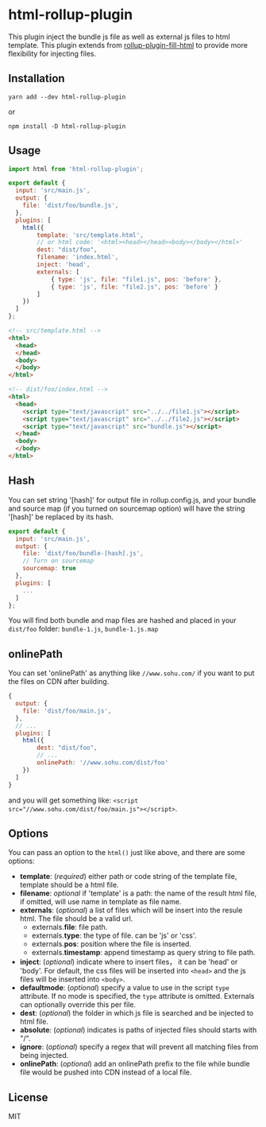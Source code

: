 # html-rollup-plugin
This plugin inject the bundle js file as well as external js files to html template.
This plugin extends from [rollup-plugin-fill-html](https://github.com/alwaysonlinetxm/rollup-plugin-fill-html) to provide
more flexibility for injecting files.

## Installation

    yarn add --dev html-rollup-plugin

or

    npm install -D html-rollup-plugin

## Usage
```js
import html from 'html-rollup-plugin';

export default {
  input: 'src/main.js',
  output: {
    file: 'dist/foo/bundle.js',
  },
  plugins: [
    html({
        template: 'src/template.html',
        // or html code: '<html><head></head><body></body></html>'
        dest: "dist/foo",
        filename: 'index.html',
        inject: 'head',
        externals: [
            { type: 'js', file: "file1.js", pos: 'before' },
            { type: 'js', file: "file2.js", pos: 'before' }
        ]
    })
  ]
};
```

```html
<!-- src/template.html -->
<html>
  <head>
  </head>
  <body>
  </body>
</html>

<!-- dist/foo/index.html -->
<html>
  <head>
    <script type="text/javascript" src="../../file1.js"></script>
    <script type="text/javascript" src="../../file2.js"></script>
    <script type="text/javascript" src="bundle.js"></script>
  </head>
  <body>
  </body>
</html>
```

## Hash

You can set string '[hash]' for output file in rollup.config.js, and your bundle and source map (if you turned on
sourcemap option) will have the string '[hash]' be replaced by its hash.
```js
export default {
  input: 'src/main.js',
  output: {
    file: 'dist/foo/bundle-[hash].js',
    // Turn on sourcemap
    sourcemap: true
  },
  plugins: [
    ...
  ]
};
```
You will find both bundle and map files are hashed and placed in your `dist/foo` folder:
 `bundle-1.js`, `bundle-1.js.map`

## onlinePath

You can set 'onlinePath' as anything like `//www.sohu.com/` if you want to put the files on CDN after building.

```js
{
  output: {
    file: 'dist/foo/main.js',
  },
  // ...
  plugins: [
    html({
        dest: "dist/foo",
        // ...
        onlinePath: '//www.sohu.com/dist/foo'
    })
  ]
}
```

and you will get something like: `<script src="//www.sohu.com/dist/foo/main.js"></script>`.

## Options

You can pass an option to the `html()` just like above, and there are some options:

- __template__: (*required*)  either path or code string of the template file, template should 
  be a html file.
- __filename__: *optional* if 'template' is a path: the name of the result html file, if omitted, 
  will use name in template as file name.
- __externals__: (*optional*) a list of files which will be insert into the resule
  html. The file should be a valid url.
  - externals.__file__: file path.
  - externals.__type__: the type of file. can be 'js' or 'css'.
  - externals.__pos__: position where the file is inserted.
  - externals.__timestamp__: append timestamp as query string to file path.
- __inject__: (*optional*) indicate where to insert files， it can be 'head' or
  'body'. For default, the css files will be inserted into `<head>` and the js
  files will be inserted into `<body>`.
- __defaultmode__: (*optional*) specify a value to use in the script `type` attribute.
  If no mode is specified, the `type` attribute is omitted. Externals can
  optionally override this per file.
- __dest__: (*optional*) the folder in which js file is searched and be injected to html file.
- __absolute__: (*optional*) indicates is paths of injected files should starts with "/".
- __ignore__: (*optional*) specify a regex that will prevent all matching files from being injected.
- __onlinePath__: (*optional*) add an onlinePath prefix to the file while bundle file would be 
  pushed into CDN instead of a local file.

## License

MIT
